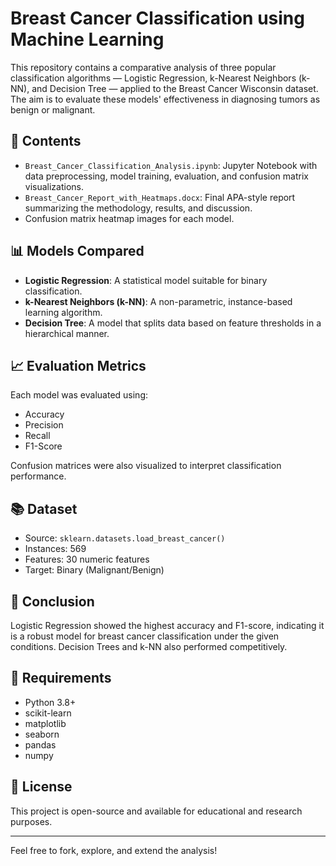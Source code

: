# Breast Cancer Classification using Machine Learning

This repository contains a comparative analysis of three popular classification algorithms — Logistic Regression, k-Nearest Neighbors (k-NN), and Decision Tree — applied to the Breast Cancer Wisconsin dataset. The aim is to evaluate these models' effectiveness in diagnosing tumors as benign or malignant.

## 📁 Contents

- `Breast_Cancer_Classification_Analysis.ipynb`: Jupyter Notebook with data preprocessing, model training, evaluation, and confusion matrix visualizations.
- `Breast_Cancer_Report_with_Heatmaps.docx`: Final APA-style report summarizing the methodology, results, and discussion.
- Confusion matrix heatmap images for each model.

## 📊 Models Compared

- **Logistic Regression**: A statistical model suitable for binary classification.
- **k-Nearest Neighbors (k-NN)**: A non-parametric, instance-based learning algorithm.
- **Decision Tree**: A model that splits data based on feature thresholds in a hierarchical manner.

## 📈 Evaluation Metrics

Each model was evaluated using:
- Accuracy
- Precision
- Recall
- F1-Score

Confusion matrices were also visualized to interpret classification performance.

## 📚 Dataset

- Source: `sklearn.datasets.load_breast_cancer()`
- Instances: 569
- Features: 30 numeric features
- Target: Binary (Malignant/Benign)

## 📝 Conclusion

Logistic Regression showed the highest accuracy and F1-score, indicating it is a robust model for breast cancer classification under the given conditions. Decision Trees and k-NN also performed competitively.

## 📌 Requirements

- Python 3.8+
- scikit-learn
- matplotlib
- seaborn
- pandas
- numpy

## 📜 License

This project is open-source and available for educational and research purposes.

---

Feel free to fork, explore, and extend the analysis!
